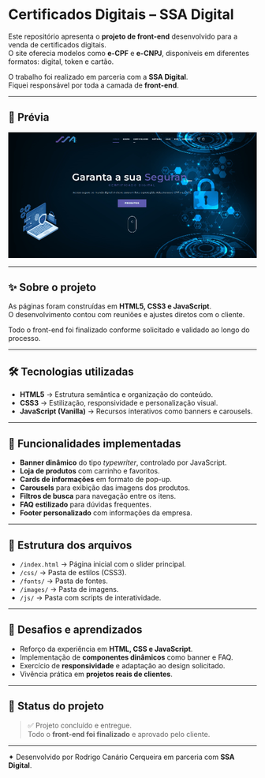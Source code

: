 # Certificados Digitais – SSA Digital

Este repositório apresenta o **projeto de front-end** desenvolvido para a venda de certificados digitais.  
O site oferecia modelos como **e-CPF** e **e-CNPJ**, disponíveis em diferentes formatos: digital, token e cartão.  

O trabalho foi realizado em parceria com a **SSA Digital**.  
Fiquei responsável por toda a camada de **front-end**.  

---

## 🎥 Prévia

![Preview do botão](./preview.gif)

---

## ✨ Sobre o projeto

As páginas foram construídas em **HTML5, CSS3 e JavaScript**.  
O desenvolvimento contou com reuniões e ajustes diretos com o cliente.  

Todo o front-end foi finalizado conforme solicitado e validado ao longo do processo.  

---

## 🛠 Tecnologias utilizadas

- **HTML5** → Estrutura semântica e organização do conteúdo.  
- **CSS3** → Estilização, responsividade e personalização visual.  
- **JavaScript (Vanilla)** → Recursos interativos como banners e carousels.  

---

## 📌 Funcionalidades implementadas

- **Banner dinâmico** do tipo *typewriter*, controlado por JavaScript.  
- **Loja de produtos** com carrinho e favoritos.  
- **Cards de informações** em formato de pop-up.  
- **Carousels** para exibição das imagens dos produtos.  
- **Filtros de busca** para navegação entre os itens.  
- **FAQ estilizado** para dúvidas frequentes.  
- **Footer personalizado** com informações da empresa.  

---

## 📂 Estrutura dos arquivos

- `/index.html` → Página inicial com o slider principal.
- `/css/` → Pasta de estilos (CSS3).
- `/fonts/` → Pasta de fontes.
- `/images/` → Pasta de imagens.    
- `/js/` → Pasta com scripts de interatividade.  

---

## 🚀 Desafios e aprendizados

- Reforço da experiência em **HTML, CSS e JavaScript**.  
- Implementação de **componentes dinâmicos** como banner e FAQ.  
- Exercício de **responsividade** e adaptação ao design solicitado.  
- Vivência prática em **projetos reais de clientes**.  

---

## 📌 Status do projeto

> ✅ Projeto concluído e entregue.  
> Todo o **front-end foi finalizado** e aprovado pelo cliente.  

---

✦ Desenvolvido por Rodrigo Canário Cerqueira em parceria com **SSA Digital**.
